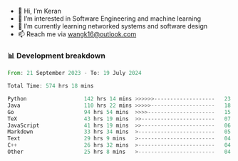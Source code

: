 - 👋 Hi, I’m Keran
- 👀 I’m interested in Software Engineering and machine learning
- 🌱 I’m currently learning networked systems and software design
- 📫 Reach me via wangk16@outlook.com


###  📊 Development breakdown
<!--START_SECTION:waka-->

```rust
From: 21 September 2023 - To: 19 July 2024

Total Time: 574 hrs 18 mins

Python                  142 hrs 14 mins >>>>>>-------------------   23.73 %
Java                    110 hrs 22 mins >>>>>--------------------   18.41 %
Go                      94 hrs 54 mins  >>>>---------------------   15.83 %
TeX                     43 hrs 19 mins  >>-----------------------   07.23 %
JavaScript              41 hrs 19 mins  >>-----------------------   06.89 %
Markdown                33 hrs 34 mins  >------------------------   05.60 %
Text                    29 hrs 9 mins   >------------------------   04.87 %
C++                     26 hrs 32 mins  >------------------------   04.43 %
Other                   25 hrs 8 mins   >------------------------   04.19 %
```

<!--END_SECTION:waka-->

<!---
keran-w/keran-w is a ✨ special ✨ repository because its `README.md` (this file) appears on your GitHub profile.
You can click the Preview link to take a look at your changes.
--->
